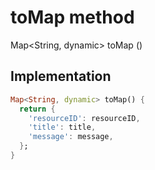 


# toMap method








Map&lt;String, dynamic> toMap
()








## Implementation

```dart
Map<String, dynamic> toMap() {
  return {
    'resourceID': resourceID,
    'title': title,
    'message': message,
  };
}
```







